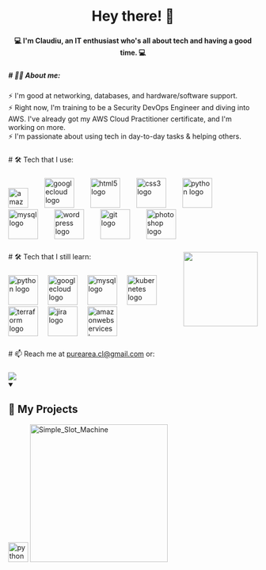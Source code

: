 <h1 align="center">Hey there! 👋</h1>

###

<h4 align="center">💻 I'm Claudiu, an IT enthusiast who's all about tech and having a good time.   💻</h4>

###

<h5 align="left"># 👩‍💻 About me:</h5>

###

<p align="left">⚡ I'm good at networking, databases, and hardware/software support.<br>⚡ Right now, I'm training to be a Security DevOps Engineer and diving into AWS. I've already got my AWS Cloud Practitioner certificate, and I'm working on more. <br>⚡ I'm passionate about using tech in day-to-day tasks & helping others.</p>

###

<p align="left"># 🛠 Tech that I use:</p>

###

<div align="left">
    <img src="https://skillicons.dev/icons?i=aws" height="40" alt="amazonwebservices logo"  />
    <img width="25" />
    <img src="https://cdn.jsdelivr.net/gh/devicons/devicon/icons/googlecloud/googlecloud-original.svg" height="60" alt="googlecloud logo"  />
    <img width="25" />
    <img src="https://cdn.jsdelivr.net/gh/devicons/devicon/icons/html5/html5-plain-wordmark.svg" height="60" alt="html5 logo"  />
    <img width="25" />
    <img src="https://cdn.jsdelivr.net/gh/devicons/devicon/icons/css3/css3-plain-wordmark.svg" height="60" alt="css3 logo"  />
    <img width="25" />
    <img src="https://cdn.jsdelivr.net/gh/devicons/devicon/icons/python/python-original-wordmark.svg" height="60" alt="python logo"  />
    <img width="25" />
    <img src="https://cdn.jsdelivr.net/gh/devicons/devicon/icons/mysql/mysql-original-wordmark.svg" height="60" alt="mysql logo"  />
    <img width="25" />
    <img src="https://cdn.jsdelivr.net/gh/devicons/devicon/icons/wordpress/wordpress-original.svg" height="60" alt="wordpress logo"  />
    <img width="25" />
    <img src="https://cdn.jsdelivr.net/gh/devicons/devicon/icons/git/git-original-wordmark.svg" height="60" alt="git logo"  />
    <img width="25" />
    <img src="https://cdn.jsdelivr.net/gh/devicons/devicon/icons/photoshop/photoshop-plain.svg" height="60" alt="photoshop logo"  />
    
</div>

###

  <img align="right" height="150" src="https://imgur.com/6LXcLwJ.gif"   />

###
  
  <p align="left"># 🛠 Tech that I still learn:</p>

###
 
<div align="left">
    <img src="https://cdn.jsdelivr.net/gh/devicons/devicon/icons/python/python-original-wordmark.svg" height="60" alt="python logo"  />
    <img width="12" />
    <img src="https://cdn.jsdelivr.net/gh/devicons/devicon/icons/googlecloud/googlecloud-original.svg" height="60" alt="googlecloud logo"  />
    <img width="12" />
    <img src="https://cdn.jsdelivr.net/gh/devicons/devicon/icons/mysql/mysql-original-wordmark.svg" height="60" alt="mysql logo"  />
    <img width="12" />
    <img src="https://cdn.jsdelivr.net/gh/devicons/devicon/icons/kubernetes/kubernetes-plain-wordmark.svg" height="60" alt="kubernetes logo"  />
    <img width="12" />
    <img src="https://cdn.jsdelivr.net/gh/devicons/devicon/icons/terraform/terraform-original-wordmark.svg" height="60" alt="terraform logo"  />
    <img width="12" />
    <img src="https://cdn.jsdelivr.net/gh/devicons/devicon/icons/jira/jira-original-wordmark.svg" height="60" alt="jira logo"  />
    <img width="12" />
    <img src="https://skillicons.dev/icons?i=aws" height="60" alt="amazonwebservices logo"  />
</div>

 
###

<p align="left"># 📫 Reach me at <a href="https://mail.google.com/mail/?view=cm&fs=1&to=purcarea.cl@gmail.com&su=SUBJECT&body=BODY">purearea.cl@gmail.com</a> or:</p>
  
  ###
  
<div align="left">
    <a href="https://www.linkedin.com/in/claudiu-purcarea-4a903726b" target="_blank"><img src="https://img.shields.io/badge/-LinkedIn-%230077B5?style=for-the-badge&logo=linkedin&logoColor=white" target="_blank"></a>
    
</div>

<details open>
     <summary><h2>📘 My Projects</h2></summary>
     <p align="left" align="center"> 
        <img src="https://cdn.jsdelivr.net/gh/devicons/devicon/icons/python/python-original-wordmark.svg" height="40" alt="python logo"  />
        <a href="https://github.com/PClaudiuConstantin/Simple_Slot_Machine"><img width="278" alt="Simple_Slot_Machine"></a>
      </p>
</details>

###


